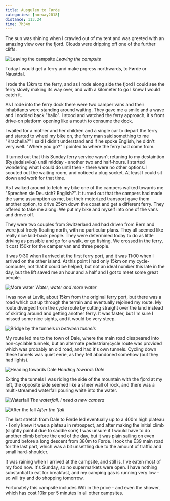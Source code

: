 ```yaml
---
title: Ausgulen to Førde
categories: [norway2018]
distance: 113.24
time: 7h34m
---
```




The sun was shining when I crawled out of my tent and was greeted with an
amazing view over the fjord. Clouds were dripping off one of the further
cliffs.

![Leaving the campsite](/images/norway/2018-07-08/IMG_20180708_090418.jpg) 
*Leaving the campsite*

Today I would get a ferry and make prgress northwards, to Førde or Naustdal.

I rode the 13km to the ferry, and as I rode along side the fjord I could see
the ferry slowly making its way over, and with a kilometer to go I knew I
would catch it.

As I rode into the ferry dock there were two camper vans and their inhabitants
were standing around waiting. They gave me a smile and a wave and I nodded
back "hallo". I stood and watched the ferry approach, it's front drive-on
platform opening like a mouth to consume the dock.

I waited for a mother and her children and a single car to depart the ferry
and started to wheel my bike on, the ferry man said something to me
"Krachella?" I said I didn't understand and if he spoke English, he didn't
very well. "Where you go?" I pointed to where the ferry had come from.

It turned out that this Sunday ferry service wasn't retuning to my destaintion
(Rysjedalsvika) until midday - another two and half-hours. I started wondering
what I could do until then - there were no other options. I scouted out the
waiting room, and noticed a plug socket. At least I could sit down and work
for that time.

As I walked around to fetch my bike one of the campers walked towards me
"Sprechen sie Deustch? English?". It turned out that the campers had made the
same assumption as me, but their motorized transport gave them another option,
to drive 25km down the coast and get a different ferry. They offered to take
me along. We put my bike and myself into one of the vans and drove off.

They were two couples from Switzerland and had driven from Bern and were just
freely floating north, with no particular plans. They all seemed like really
nice laid-back people. They were determined today to do as little driving as
possible and go for a walk, or go fishing. We crossed in the ferry, it cost
150kr for the camper van and three people.

It was 9:30 when I arrived at the first ferry port, and it was 11:00 when I
arrived on the other island. At this point I had only 15km on my
cycle-computer, not that it could be helped, but not an ideal number this late
in the day, but the lift saved me an hour and a half and I got to meet some
great people.

![More water](/images/norway/2018-07-08/IMG_20180708_121444.jpg)
*Water, water and more water*

I was now at Lavik, about 15km from the original ferry port, but there was a
road which cut up through the terrain and eventually rejoined my route. My
route diverged from the cycle route by cutting straight over the land instead
of skirting around and getting another ferry. It was faster, but I'm sure I
missed some nice sights, and it would be very steep.

![Bridge by the tunnels](/images/norway/2018-07-08/IMG_20180708_151815.jpg)
*In between tunnels*

My route led me to the town of Dale, where the main road disapeared into
non-cyclable tunnels, but an alternate pedestrian/cycle route was provided
which was probably an old road, and had it's own tunnels. Cycling down these
tunnels was quiet eerie, as they felt abandoned somehow (but they had lights).

![Heading towards Dale](/images/norway/2018-07-08/IMG_20180708_145916.jpg)
*Heading towards Dale*

Exiting the tunnels I was riding the side of the mountain with the fjord at my
left, the opposite side seemed like a sheer wall of rock, and there was a
multi-streamed waterfall pouring white into the water.

![Waterfall](/images/norway/2018-07-08/IMG_20180708_152040.jpg) 
*The waterfall, I need a new camera*

![After the fall](/images/norway/2018-07-08/IMG_20180708_152615.jpg) 
*After the 'fall*

The last stretch from Dale to Førde led eventually up to a 400m high plateau -
I only knew it was a plateau in retrospect, and after making the initial climb
(slightly painful due to saddle sore) I was unsure if I would have to do
another climb before the end of the day, but it was plain sailing on even
ground before a long descent from 380m to Førde. I took the E39 main road for
the last part, which was a bit unsettling due to the amount of traffic and
small hard-shoulder.

It was raining when I arrived at the campsite, and still is. I've eaten most
of my food now. It's Sunday, so no supermarkets were open. I have nothing
substantial to eat for breakfast, and my camping gas is running very low - so
will try and do shopping tomorrow.

Fortunately this campsite includes Wifi in the price - and even the shower,
which has cost 10kr per 5 minutes in all other campsites.
